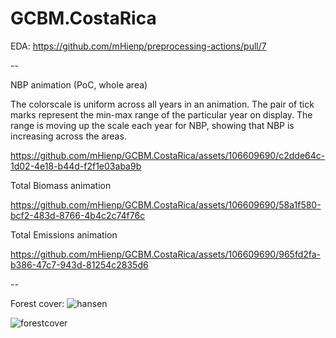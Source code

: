 # GCBM.CostaRica

EDA: https://github.com/mHienp/preprocessing-actions/pull/7

--

NBP animation (PoC, whole area)

The colorscale is uniform across all years in an animation. The pair of tick marks represent the min-max range of the particular year on display. The range is moving up the scale each year for NBP, showing that NBP is increasing across the areas.

https://github.com/mHienp/GCBM.CostaRica/assets/106609690/c2dde64c-1d02-4e18-b44d-f2f1e03aba9b

Total Biomass animation

https://github.com/mHienp/GCBM.CostaRica/assets/106609690/58a1f580-bcf2-483d-8766-4b4c2c74f76c

Total Emissions animation

https://github.com/mHienp/GCBM.CostaRica/assets/106609690/965fd2fa-b386-47c7-943d-81254c2835d6

--

Forest cover:
![hansen](https://github.com/mHienp/GCBM.CostaRica/assets/106609690/fcb1ac8b-8638-4876-b1ab-b0d1d80741eb)

![forestcover](https://github.com/mHienp/GCBM.CostaRica/assets/106609690/d84ce5a4-8ff0-48b0-be83-7744ef524f58)

